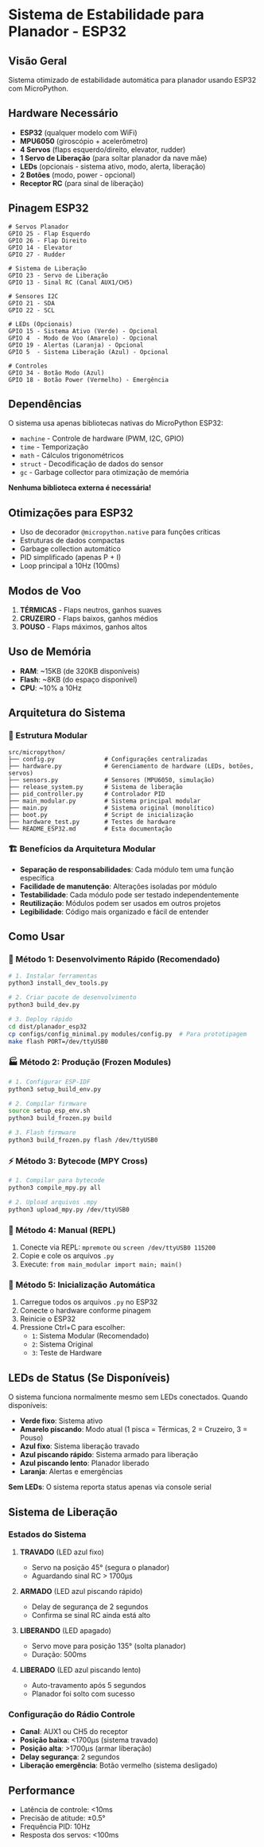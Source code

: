 # Sistema de Estabilidade para Planador - ESP32

## Visão Geral
Sistema otimizado de estabilidade automática para planador usando ESP32 com MicroPython.

## Hardware Necessário
- **ESP32** (qualquer modelo com WiFi)
- **MPU6050** (giroscópio + acelerômetro)
- **4 Servos** (flaps esquerdo/direito, elevator, rudder)
- **1 Servo de Liberação** (para soltar planador da nave mãe)
- **LEDs** (opcionais - sistema ativo, modo, alerta, liberação)
- **2 Botões** (modo, power - opcional)
- **Receptor RC** (para sinal de liberação)

## Pinagem ESP32
```
# Servos Planador
GPIO 25 - Flap Esquerdo
GPIO 26 - Flap Direito  
GPIO 14 - Elevator
GPIO 27 - Rudder

# Sistema de Liberação
GPIO 23 - Servo de Liberação
GPIO 13 - Sinal RC (Canal AUX1/CH5)

# Sensores I2C
GPIO 21 - SDA
GPIO 22 - SCL

# LEDs (Opcionais)
GPIO 15 - Sistema Ativo (Verde) - Opcional
GPIO 4  - Modo de Voo (Amarelo) - Opcional
GPIO 19 - Alertas (Laranja) - Opcional
GPIO 5  - Sistema Liberação (Azul) - Opcional

# Controles
GPIO 34 - Botão Modo (Azul)
GPIO 18 - Botão Power (Vermelho) - Emergência
```

## Dependências
O sistema usa apenas bibliotecas nativas do MicroPython ESP32:
- `machine` - Controle de hardware (PWM, I2C, GPIO)
- `time` - Temporização
- `math` - Cálculos trigonométricos
- `struct` - Decodificação de dados do sensor
- `gc` - Garbage collector para otimização de memória

**Nenhuma biblioteca externa é necessária!**

## Otimizações para ESP32
- Uso de decorador `@micropython.native` para funções críticas
- Estruturas de dados compactas
- Garbage collection automático
- PID simplificado (apenas P + I)
- Loop principal a 10Hz (100ms)

## Modos de Voo
1. **TÉRMICAS** - Flaps neutros, ganhos suaves
2. **CRUZEIRO** - Flaps baixos, ganhos médios  
3. **POUSO** - Flaps máximos, ganhos altos

## Uso de Memória
- **RAM**: ~15KB (de 320KB disponíveis)
- **Flash**: ~8KB (do espaço disponível)
- **CPU**: ~10% a 10Hz

## Arquitetura do Sistema

### 📁 Estrutura Modular
```
src/micropython/
├── config.py              # Configurações centralizadas
├── hardware.py            # Gerenciamento de hardware (LEDs, botões, servos)
├── sensors.py             # Sensores (MPU6050, simulação)
├── release_system.py      # Sistema de liberação
├── pid_controller.py      # Controlador PID
├── main_modular.py        # Sistema principal modular
├── main.py                # Sistema original (monolítico)
├── boot.py                # Script de inicialização
├── hardware_test.py       # Testes de hardware
└── README_ESP32.md        # Esta documentação
```

### 🏗️ Benefícios da Arquitetura Modular
- **Separação de responsabilidades**: Cada módulo tem uma função específica
- **Facilidade de manutenção**: Alterações isoladas por módulo
- **Testabilidade**: Cada módulo pode ser testado independentemente
- **Reutilização**: Módulos podem ser usados em outros projetos
- **Legibilidade**: Código mais organizado e fácil de entender

## Como Usar

### 🚀 Método 1: Desenvolvimento Rápido (Recomendado)
```bash
# 1. Instalar ferramentas
python3 install_dev_tools.py

# 2. Criar pacote de desenvolvimento
python3 build_dev.py

# 3. Deploy rápido
cd dist/planador_esp32
cp configs/config_minimal.py modules/config.py  # Para prototipagem
make flash PORT=/dev/ttyUSB0
```

### 🏭 Método 2: Produção (Frozen Modules)
```bash
# 1. Configurar ESP-IDF
python3 setup_build_env.py

# 2. Compilar firmware
source setup_esp_env.sh
python3 build_frozen.py build

# 3. Flash firmware
python3 build_frozen.py flash /dev/ttyUSB0
```

### ⚡ Método 3: Bytecode (MPY Cross)
```bash
# 1. Compilar para bytecode
python3 compile_mpy.py all

# 2. Upload arquivos .mpy
python3 upload_mpy.py /dev/ttyUSB0
```

### 📝 Método 4: Manual (REPL)
1. Conecte via REPL: `mpremote` ou `screen /dev/ttyUSB0 115200`
2. Copie e cole os arquivos `.py`
3. Execute: `from main_modular import main; main()`

### 🔧 Método 5: Inicialização Automática
1. Carregue todos os arquivos `.py` no ESP32
2. Conecte o hardware conforme pinagem
3. Reinicie o ESP32
4. Pressione Ctrl+C para escolher:
   - `1`: Sistema Modular (Recomendado)
   - `2`: Sistema Original 
   - `3`: Teste de Hardware

## LEDs de Status (Se Disponíveis)
O sistema funciona normalmente mesmo sem LEDs conectados. Quando disponíveis:

- **Verde fixo**: Sistema ativo
- **Amarelo piscando**: Modo atual (1 pisca = Térmicas, 2 = Cruzeiro, 3 = Pouso)
- **Azul fixo**: Sistema liberação travado
- **Azul piscando rápido**: Sistema armado para liberação
- **Azul piscando lento**: Planador liberado
- **Laranja**: Alertas e emergências

**Sem LEDs**: O sistema reporta status apenas via console serial

## Sistema de Liberação
### Estados do Sistema
1. **TRAVADO** (LED azul fixo)
   - Servo na posição 45° (segura o planador)
   - Aguardando sinal RC > 1700μs

2. **ARMADO** (LED azul piscando rápido)
   - Delay de segurança de 2 segundos
   - Confirma se sinal RC ainda está alto

3. **LIBERANDO** (LED apagado)
   - Servo move para posição 135° (solta planador)
   - Duração: 500ms

4. **LIBERADO** (LED azul piscando lento)
   - Auto-travamento após 5 segundos
   - Planador foi solto com sucesso

### Configuração do Rádio Controle
- **Canal**: AUX1 ou CH5 do receptor
- **Posição baixa**: <1700μs (sistema travado)
- **Posição alta**: >1700μs (armar liberação)
- **Delay segurança**: 2 segundos
- **Liberação emergência**: Botão vermelho (sistema desligado)

## Performance
- Latência de controle: <10ms
- Precisão de atitude: ±0.5°
- Frequência PID: 10Hz
- Resposta dos servos: <100ms
